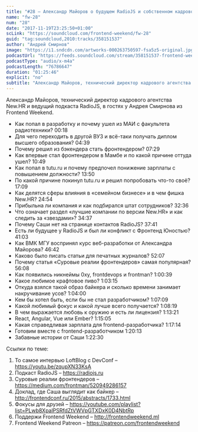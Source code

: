 ```yaml
---
title: "#28 – Александр Майоров о будущем RadioJS и собственном кадровом агентстве"
name: "fw-28"
num: "28"
date: "2017-11-19T23:25:50+01:00"
scLink: "https://soundcloud.com/frontend-weekend/fw-28"
guid: "tag:soundcloud,2010:tracks/358151537"
author: "Андрей Смирнов"
image: "https://i1.sndcdn.com/artworks-000263750597-fsa5z5-original.jpg"
podcastUrl: "https://feeds.soundcloud.com/stream/358151537-frontend-weekend-fw-28.m4a"
podcastType: "audio/x-m4a"
podcastLength: "76786647"
duration: "01:25:46"
explicit: "no"
subtitle: "Александр Майоров, технический директор кадрового агентства New.HR и ведущий подкаста RadioJS, в гостях у Андрея Смирнова из Frontend Weekend."
---
```

Александр Майоров, технический директор кадрового агентства New.HR и ведущий подкаста RadioJS, в гостях у Андрея Смирнова из Frontend Weekend.

- Как попал в разработку и почему ушел из МАИ с факультета радиотехники? <timecode>00:18</timecode>
- Для чего переходить в другой ВУЗ и всё-таки получать диплом высшего образования? <timecode>04:39</timecode>
- Почему решил из бэкендера стать фронтендером? <timecode>07:29</timecode>
- Как впервые стал фронтендером в Мамбе и по какой причине оттуда ушел? <timecode>10:49</timecode>
- Как попал в tutu.ru и почему предпочел понижение зарплаты с повышением должности? <timecode>13:50</timecode>
- По какой причине покинул tutu.ru и решил попробовать что-то своё? <timecode>17:09</timecode>
- Как делятся сферы влияния в «семейном бизнесе» и в чем фишка New.HR? <timecode>24:54</timecode>
- Прибыльна ли компания и как подбирался штат сотрудников? <timecode>32:36</timecode>
- Что означает раздел «лучшие компании по версии New.HR» и как следить за «звездами»? <timecode>34:37</timecode>
- Почему Саши нет на странице контактов RadioJS? <timecode>37:41</timecode>
- Есть ли будущее у RadioJS и был ли конфликт с Фронтенд Юностью? <timecode>41:03</timecode>
- Как ВМК МГУ воспринял курс веб-разработки от Александра Майорова? <timecode>46:42</timecode>
- Каково было писать статьи для печатных журналов? <timecode>52:07</timecode>
- Почему статья «Суровые реалии фронтендеров» самая популярная? <timecode>56:08</timecode>
- Как появились никнеймы 0xy, frontdevops и frontman? <timecode>1:00:39</timecode>
- Какое любимое крафтовое пиво? <timecode>1:03:15</timecode>
- Откуда взялся такой образ байкера и сколько времени занимает накручивание усов? <timecode>1:04:00</timecode>
- Кем бы хотел быть, если бы не стал разработчиком? <timecode>1:07:09</timecode>
- Какой любимый фокус и какой лучше всего получается? <timecode>1:08:19</timecode>
- В чем выражается любовь к оружию и есть ли лицензия? <timecode>1:13:21</timecode>
- React, Angular, Vue или Ember? <timecode>1:15:05</timecode>
- Какая справедливая зарплата для frontend-разработчика? <timecode>1:17:14</timecode>
- Готовим вместе с frontend-разработчиком <timecode>1:20:13</timecode>
- Забавные истории от Саши <timecode>1:22:30</timecode>

Ссылки по теме:
1) То самое интервью LoftBlog с DevConf – https://youtu.be/zqupXN33KsA
2) Подкаст RadioJS – https://radiojs.ru
3) Суровые реалии фронтендеров – https://medium.com/frontman/520949286157
4) Доклад, где Саша выглядит как байкер – http://frontendconf.ru/2015/abstracts/1733.html
5) Фокусы для друзей – https://youtube.com/playlist?list=PLwb8XpalPSRfdZtVWVpGTXDxK0D4NbtRp
6) Поддержи Frontend Weekend – http://frontendweekend.ml
7) Frontend Weekend Patreon – https://patreon.com/frontendweekend